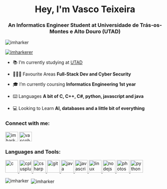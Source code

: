 <h1 align="center">Hey, I'm Vasco Teixeira</h1>
<h3 align="center">An Informatics Engineer Student at Universidade de Trás-os-Montes e Alto Douro (UTAD)</h3>

<p align="left"> <img src="https://komarev.com/ghpvc/?username=imharker&label=Profile%20views&color=0e75b6&style=flat-square" alt="imharker" /> </p>

<p align="left"> <a href="https://twitter.com/imharkerer" target="blank"><img src="https://img.shields.io/twitter/follow/imharkerer?logo=twitter&style=for-the-badge" alt="imharkerer" /></a> </p>

- 📚 I’m currently studying at [UTAD](https://www.utad.pt/)

- 👨🏻‍💻 Favourite Areas **Full-Stack Dev and Cyber Security**

- 🎓 I’m currently coursing **Informatics Engineering 1st year**

- ⌨️ Languages **A bit of C, C++, C#, python, javascript and java**

- 💻 Looking to Learn **AI, databases and a little bit of everything**

<h3 align="left">Connect with me:</h3>
<p align="left">
<a href="https://twitter.com/imharkerer" target="blank"><img align="center" src="https://cdn.jsdelivr.net/npm/simple-icons@3.0.1/icons/twitter.svg" alt="imharkerer" height="30" width="40" /></a>
<a href="https://instagram.com/vascoharkerteixeira" target="blank"><img align="center" src="https://cdn.jsdelivr.net/npm/simple-icons@3.0.1/icons/instagram.svg" alt="vascoharkerteixeira" height="30" width="40" /></a>
</p>

<h3 align="left">Languages and Tools:</h3>
<p align="left"> <a href="https://www.cprogramming.com/" target="_blank"> <img src="https://devicons.github.io/devicon/devicon.git/icons/c/c-original.svg" alt="c" width="40" height="40"/> </a> <a href="https://www.w3schools.com/cpp/" target="_blank"> <img src="https://devicons.github.io/devicon/devicon.git/icons/cplusplus/cplusplus-original.svg" alt="cplusplus" width="40" height="40"/> </a> <a href="https://www.w3schools.com/cs/" target="_blank"> <img src="https://devicons.github.io/devicon/devicon.git/icons/csharp/csharp-original.svg" alt="csharp" width="40" height="40"/> </a> <a href="https://git-scm.com/" target="_blank"> <img src="https://www.vectorlogo.zone/logos/git-scm/git-scm-icon.svg" alt="git" width="40" height="40"/> </a> <a href="https://www.java.com" target="_blank"> <img src="https://devicons.github.io/devicon/devicon.git/icons/java/java-original-wordmark.svg" alt="java" width="40" height="40"/> </a> <a href="https://developer.mozilla.org/en-US/docs/Web/JavaScript" target="_blank"> <img src="https://devicons.github.io/devicon/devicon.git/icons/javascript/javascript-original.svg" alt="javascript" width="40" height="40"/> </a> <a href="https://www.linux.org/" target="_blank"> <img src="https://devicons.github.io/devicon/devicon.git/icons/linux/linux-original.svg" alt="linux" width="40" height="40"/> </a> <a href="https://nodejs.org" target="_blank"> <img src="https://devicons.github.io/devicon/devicon.git/icons/nodejs/nodejs-original-wordmark.svg" alt="nodejs" width="40" height="40"/> </a> <a href="https://www.photoshop.com/en" target="_blank"> <img src="https://devicons.github.io/devicon/devicon.git/icons/photoshop/photoshop-plain.svg" alt="photoshop" width="40" height="40"/> </a> <a href="https://www.python.org" target="_blank"> <img src="https://devicons.github.io/devicon/devicon.git/icons/python/python-original.svg" alt="python" width="40" height="40"/> </a> </p>

<p><img align="left" src="https://github-readme-stats.vercel.app/api/top-langs?username=imharker&show_icons=true&theme=tokyonight&hide_border=true&locale=en&layout=compact" alt="imharker" /></p>

<p>&nbsp;<img align="center" src="https://github-readme-stats.vercel.app/api?username=imharker&show_icons=true&theme=tokyonight&hide_border=true&locale=en" alt="imharker" /></p>

